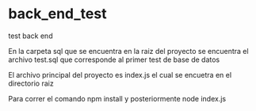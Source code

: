 # back_end_test
test back end

En la carpeta sql que se encuentra en la raiz del proyecto se encuentra el archivo test.sql que corresponde al primer test de base de datos

El archivo principal del proyecto es index.js el cual se encuetra en el directorio raiz

Para correr el comando npm install y posteriormente node index.js
